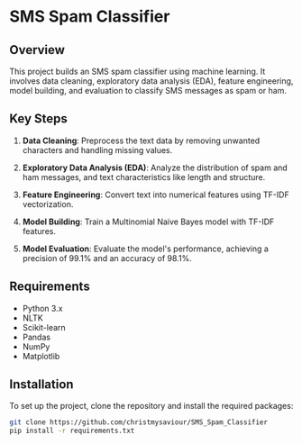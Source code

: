 # SMS Spam Classifier

## Overview

This project builds an SMS spam classifier using machine learning. It involves data cleaning, exploratory data analysis (EDA), feature engineering, model building, and evaluation to classify SMS messages as spam or ham.

## Key Steps

1. **Data Cleaning**: Preprocess the text data by removing unwanted characters and handling missing values.
  
2. **Exploratory Data Analysis (EDA)**: Analyze the distribution of spam and ham messages, and text characteristics like length and structure.

3. **Feature Engineering**: Convert text into numerical features using TF-IDF vectorization.

4. **Model Building**: Train a Multinomial Naive Bayes model with TF-IDF features.

5. **Model Evaluation**: Evaluate the model's performance, achieving a precision of 99.1% and an accuracy of 98.1%.

## Requirements

- Python 3.x
- NLTK
- Scikit-learn
- Pandas
- NumPy
- Matplotlib

## Installation

To set up the project, clone the repository and install the required packages:

```bash
git clone https://github.com/christmysaviour/SMS_Spam_Classifier
pip install -r requirements.txt
